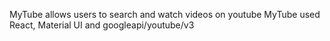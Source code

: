 MyTube allows users to search and watch videos on youtube
MyTube used React, Material UI and googleapi/youtube/v3 